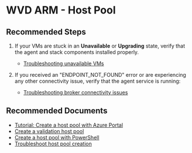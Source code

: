 <properties
  pagetitle="WVD ARM - Host Pool&#xD;"
  service="microsoft.desktopvirtualization"
  resource="hostpools"
  ms.author="sefriend,evas"
  selfhelptype="Resource"
  supporttopicids="32783590"
  resourcetags=""
  productpesids="16582"
  cloudenvironments="public,fairfax,mooncake,blackforest,ussec,usnat"
  articleid="ac434c13-67ab-4d4c-88be-cd8e65f87704"
  ownershipid="Windows_Virtual_Desktop" />
# WVD ARM - Host Pool

## **Recommended Steps**

1. If your VMs are stuck in an **Unavailable** or **Upgrading** state, verify that the agent and stack components installed properly.
    * [Troubleshooting unavailable VMs](https://docs.microsoft.com/azure/virtual-desktop/troubleshoot-agent#error-vms-are-stuck-in-unavailable-or-upgrading-state)

2. If you received an "ENDPOINT_NOT_FOUND" error or are experiencing any other connectivity issue, verify that the agent service is running:
    * [Troubleshooting broker connectivity issues](https://docs.microsoft.com/azure/virtual-desktop/troubleshoot-agent#error-endpoint_not_found)

## **Recommended Documents**

* [Tutorial: Create a host pool with Azure Portal](https://docs.microsoft.com/azure/virtual-desktop/create-host-pools-azure-marketplace)
* [Create a validation host pool](https://docs.microsoft.com/azure/virtual-desktop/create-validation-host-pool)
* [Create a host pool with PowerShell](https://docs.microsoft.com/azure/virtual-desktop/create-host-pools-powershell)
* [Troubleshoot host pool creation](https://docs.microsoft.com/azure/virtual-desktop/troubleshoot-set-up-issues)
